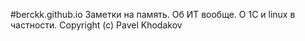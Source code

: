 #berckk.github.io
Заметки на память. Об ИТ вообще. О 1С и linux в частности. Copyright (c) Pavel Khodakov
